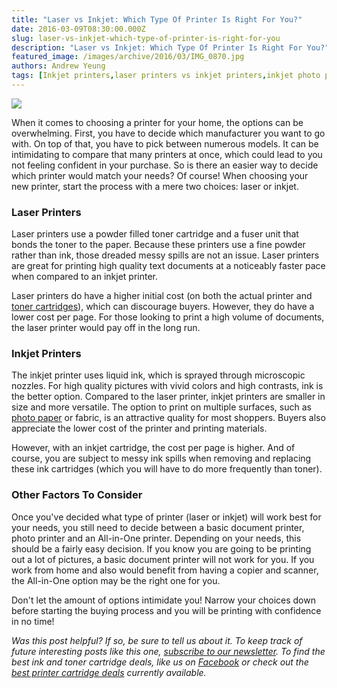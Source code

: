 ```yaml
---
title: "Laser vs Inkjet: Which Type Of Printer Is Right For You?"
date: 2016-03-09T08:30:00.000Z
slug: laser-vs-inkjet-which-type-of-printer-is-right-for-you
description: "Laser vs Inkjet: Which Type Of Printer Is Right For You?"
featured_image: /images/archive/2016/03/IMG_0870.jpg
authors: Andrew Yeung
tags: [Inkjet printers,laser printers vs inkjet printers,inkjet photo paper,laser toner cartridges]
---
```


[![](/blog/images/IMG-0870.jpg)](/blog/images/IMG-0870.jpg)

When it comes to choosing a printer for your home, the options can be overwhelming. First, you have to decide which manufacturer you want to go with. On top of that, you have to pick between numerous models. It can be intimidating to compare that many printers at once, which could lead to you not feeling confident in your purchase. So is there an easier way to decide which printer would match your needs? Of course! When choosing your new printer, start the process with a mere two choices: laser or inkjet.  

### Laser Printers

Laser printers use a powder filled toner cartridge and a fuser unit that bonds the toner to the paper. Because these printers use a fine powder rather than ink, those dreaded messy spills are not an issue. Laser printers are great for printing high quality text documents at a noticeably faster pace when compared to an inkjet printer. 

Laser printers do have a higher initial cost (on both the actual printer and [toner cartridges](https://www.compandsave.com/)), which can discourage buyers. However, they do have a lower cost per page. For those looking to print a high volume of documents, the laser printer would pay off in the long run.

### Inkjet Printers

The inkjet printer uses liquid ink, which is sprayed through microscopic nozzles. For high quality pictures with vivid colors and high contrasts, ink is the better option. Compared to the laser printer, inkjet printers are smaller in size and more versatile. The option to print on multiple surfaces, such as [photo paper](https://www.compandsave.com/paper) or fabric, is an attractive quality for most shoppers. Buyers also appreciate the lower cost of the printer and printing materials. 

However, with an inkjet cartridge, the cost per page is higher. And of course, you are subject to messy ink spills when removing and replacing these ink cartridges (which you will have to do more frequently than toner).

### Other Factors To Consider

Once you've decided what type of printer (laser or inkjet) will work best for your needs, you still need to decide between a basic document printer, photo printer and an All-in-One printer. Depending on your needs, this should be a fairly easy decision. If you know you are going to be printing out a lot of pictures, a basic document printer will not work for you. If you work from home and also would benefit from having a copier and scanner, the All-in-One option may be the right one for you.

Don't let the amount of options intimidate you! Narrow your choices down before starting the buying process and you will be printing with confidence in no time! 

  
_Was this post helpful? If so, be sure to tell us about it. To keep track of future interesting posts like this one, [subscribe to our newsletter](https://www.compandsave.com/welcome/subscribe/). To find the best ink and toner cartridge deals, like us on [Facebook](https://www.facebook.com/compandsave.ink/) or check out the [best printer cartridge deals](https://www.compandsave.com/coupon) currently available._ 
